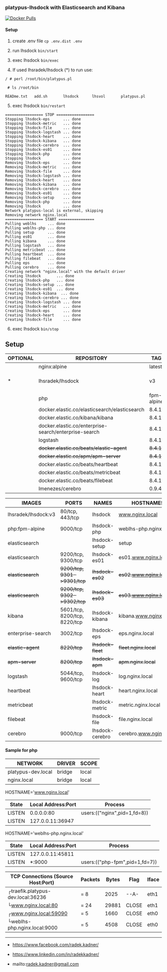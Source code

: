 ### platypus-lhsdock with Elasticsearch and Kibana

[![Docker Pulls](https://img.shields.io/docker/pulls/lhsradek/lhsdock)](https://hub.docker.com/repository/docker/lhsradek/lhsdock)

#### Setup

1) create .env file ```cp .env.dist .env```
2) run lhsdock ```bin/start```
3) exec lhsdock ```bin/exec```

4) If used lhsradek/lhsdock (*) to run use:

```/ # perl /root/bin/platypus.pl```

``` # ls /root/bin```

```READme.txt   add.sh       lhsdock      lhsvol       platypus.pl```

5) exec lhsdock ```bin/restart```

```
================= STOP =================
Stopping lhsdock-eps      ... done
Stopping lhsdock-metric   ... done
Stopping lhsdock-file     ... done
Stopping lhsdock-logstash ... done
Stopping lhsdock-heart    ... done
Stopping lhsdock-kibana   ... done
Stopping lhsdock-cerebro  ... done
Stopping lhsdock-es01     ... done
Stopping lhsdock-php      ... done
Stopping lhsdock          ... done
Removing lhsdock-eps      ... done
Removing lhsdock-metric   ... done
Removing lhsdock-file     ... done
Removing lhsdock-logstash ... done
Removing lhsdock-heart    ... done
Removing lhsdock-kibana   ... done
Removing lhsdock-cerebro  ... done
Removing lhsdock-es01     ... done
Removing lhsdock-setup    ... done
Removing lhsdock-php      ... done
Removing lhsdock          ... done
Network platypus-local is external, skipping
Removing network nginx.local
================= START ================
Pulling weblhs     ... done
Pulling weblhs-php ... done
Pulling setup      ... done
Pulling es01       ... done
Pulling kibana     ... done
Pulling logstash   ... done
Pulling metricbeat ... done
Pulling heartbeat  ... done
Pulling filebeat   ... done
Pulling eps        ... done
Pulling cerebro    ... done
Creating network "nginx.local" with the default driver
Creating lhsdock       ... done
Creating lhsdock-php   ... done
Creating lhsdock-setup ... done
Creating lhsdock-es01  ... done
Creating lhsdock-kibana  ... done
Creating lhsdock-cerebro ... done
Creating lhsdock-logstash ... done
Creating lhsdock-metric   ... done
Creating lhsdock-eps      ... done
Creating lhsdock-heart    ... done
Creating lhsdock-file     ... done
```

6) exec lhsdock ```bin/stop```

## Setup

| OPTIONAL | REPOSITORY                                            |  TAG       | SIZE            
| -------- | ----------------------------------------------------- | ---------- | ----------------
|          | nginx:alpine                                          | latest     | 23.5MB
| *        | lhsradek/lhsdock                                      | v3         | 25 .. 63.5MB ;-)
|          | php                                                   | fpm-alpine | 73.4MB
|          | docker.elastic.co/elasticsearch/elasticsearch         | 8.4.1      | 1.26GB
|          | docker.elastic.co/kibana/kibana                       | 8.4.1      | 799MB
|          | docker.elastic.co/enterprise-search/enterprise-search | 8.4.1      | 1.45GB
|          | logstash                                              | 8.4.1      | 735MB
|          | <strike>docker.elastic.co/beats/elastic-agent</strike>                 | <strike>8.4.1</strike>      | <strike>2.16GB</strike>
|          | <strike>docker.elastic.co/apm/apm-server</strike>                      | <strike>8.4.1</strike>      | <strike>229MB</strike>
|          | docker.elastic.co/beats/heartbeat                     | 8.4.1      | 2.08GB
|          | docker.elastic.co/beats/metricbeat                    | 8.4.1      | 496MB
|          | docker.elastic.co/beats/filebeat                      | 8.4.1      | 405MB
|          | lmenezes/cerebro                                      | 0.9.4      | 284MB



| IMAGES               | PORTS                        | NAMES           | HOSTNAMES
| -------------------- | ---------------------------- | --------------- | -------------------------
| lhsradek/lhsdock:v3  | 80/tcp, 443/tcp              | lhsdock         | www.nginx.local
| php:fpm-alpine       | 9000/tcp                     | lhsdock-php     | weblhs-php.nginx.local
| elasticsearch        |                              | lhsdock-setup   | setup
| elasticsearch        | 9200/tcp, 9300/tcp           | lhsdock-es01    | es01.www.nginx.local
| <strike>elasticsearch</strike>        | <strike>9200/tcp, 9301->9301/tcp</strike>     | <strike>lhsdock-es02</strike>    | <strike>es02.www.nginx.local</strike>
| <strike>elasticsearch</strike>        | <strike>9200/tcp, 9302->9302/tcp</strike>     | <strike>lhsdock-es03</strike>    | <strike>es03.www.nginx.local</strike>
| kibana               | 5601/tcp, 8200/tcp, 8220/tcp | lhsdock-kibana  | kibana.www.nginx.local
| enterprise-search    | 3002/tcp                     | lhsdock-eps     | eps.nginx.local 
| <strike>elastic-agent</strike>            | <strike>8220/tcp</strike>                 | <strike>lhsdock-fleet</strike>   | <strike>fleet.nginx.local</strike>
| <strike>apm-server</strike>               | <strike>8200/tcp</strike>                 | <strike>lhsdock-apm</strike>     | <strike>apm.nginx.local</strike>
| logstash             | 5044/tcp, 9600/tcp           | lhsdock-log     | log.nginx.local
| heartbeat            |                              | lhsdock-heart   | heart.nginx.local
| metricbeat           |                              | lhsdock-metric  | metric.nginx.local
| filebeat             |                              | lhsdock-file    | file.nginx.local
| cerebro              | 9000/tcp                     | lhsdock-cerebro | cerebro.www.nginx.local



#### Sample for php

| NETWORK                    | DRIVER | SCOPE
| -------------------------- | ------ | -----
| platypus-dev.local         | bridge | local
| nginx.local                | bridge | local


HOSTNAME='www.nginx.local'

| State       | Local Address:Port | Process 
| ----------- | ------------------ | ----------------------------
| LISTEN      |      0.0.0.0:80    | users:(("nginx",pid=1,fd=8))       
| LISTEN      |   127.0.0.11:36947 |                                    

HOSTNAME='weblhs-php.nginx.local'

| State       | Local Address:Port | Process 
| ----------- | ------------------ | -------------------------------
| LISTEN      |   127.0.0.11:45811 |                         
| LISTEN      |            *:9000  | users:(("php-fpm",pid=1,fd=7))


| TCP Connections (Source Host:Port)                 |      Packets    |    Bytes  |  Flag   |  Iface        
| -------------------------------------------------- | --------------- | --------- | ------- | ------
|┌traefik.platypus-dev.local:36236                   |    =        8   |     2025  |  --A-   |  eth1
|└www.nginx.local:80                                 |    =       24   |    29881  |  CLOSE  |  eth1
|┌www.nginx.local:59090                              |    =        5   |     1660  |  CLOSE  |  eth0
|└weblhs-php.nginx.local:9000                        |    =        5   |     4508  |  CLOSE  |  eth0

-----

* https://www.facebook.com/radek.kadner/

* https://www.linkedin.com/in/radekkadner/

* mailto:radek.kadner@gmail.com


